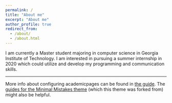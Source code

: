 ```yaml
---
permalink: /
title: "About me"
excerpt: "About me"
author_profile: true
redirect_from: 
  - /about/
  - /about.html
---
```



I am currently a Master student majoring in computer science in Georgia Institute of Technology. I am interested in pursuing a summer internship in 2020 which could utilize and develop my programming and communication skills. 

<!--- Thanks for the template [academicpages template](https://github.com/academicpages/academicpages.github.io) and this is Mr. Qingjian Li's home on the web! --->

------
More info about configuring academicpages can be found in [the guide](https://academicpages.github.io/markdown/). The [guides for the Minimal Mistakes theme](https://mmistakes.github.io/minimal-mistakes/docs/configuration/) (which this theme was forked from) might also be helpful.
